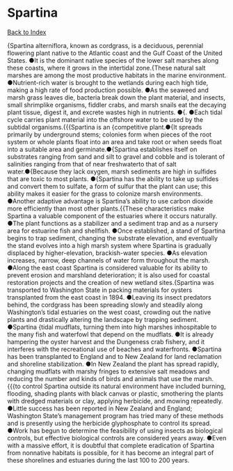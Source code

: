 # Spartina
[Back to Index](https://github.com/windows10010/tpoExtractor/blog/master/README.md)

{Spartina alterniflora, known as cordgrass, is a deciduous, perennial flowering plant native to the Atlantic coast and the Gulf Coast of the United States. ●It is the dominant native species of the lower salt marshes along these coasts, where it grows in the intertidal zone.{These natural salt marshes are among the most productive habitats in the marine environment. ●Nutrient-rich water is brought to the wetlands during each high tide, making a high rate of food production possible. ●As the seaweed and marsh grass leaves die, bacteria break down the plant material, and insects, small shrimplike organisms, fiddler crabs, and marsh snails eat the decaying plant tissue, digest it, and excrete wastes high in nutrients. ●{. ●Each tidal cycle carries plant material into the offshore water to be used by the subtidal organisms.{{{Spartina is an {competitive plant.●{It spreads primarily by underground stems; colonies form when pieces of the root system or whole plants float into an area and take 
root or when seeds float into a suitable area and germinate.●{Spartina establishes itself on substrates ranging from sand and silt to gravel and cobble and is tolerant of salinities ranging 
from that of near freshwaterto that of salt water.●{Because they lack oxygen, marsh sediments are high in sulfides that are toxic to most plants.
●{Spartina has the ability to take up sulfides and convert them to sulfate, a form of sulfur that the plant can use; this ability makes it easier for the grass to colonize marsh environments. ●Another adaptive advantage is Spartina’s ability to use carbon dioxide more efficiently than most other plants.{{These characteristics make Spartina a valuable component of the estuaries where it occurs naturally. ●The plant functions as a stabilizer and a sediment trap and as a nursery area for estuarine fish and shellfish. ●Once established, a stand of Spartina begins to trap sediment, changing the substrate elevation, and eventually the stand evolves into a high marsh system where Spartina is gradually displaced by higher-elevation, brackish-water species. ●As elevation increases, narrow, deep channels of water form throughout the marsh. ●Along the east coast Spartina is considered valuable for its ability to prevent erosion and marshland deterioration; it is also used for coastal restoration projects and the creation of new wetland sites.{Spartina was transported to Washington State in packing materials for oysters transplanted from the east coast in 1894. ●Leaving its insect predators behind, the cordgrass has been spreading slowly and steadily along Washington’s tidal estuaries on the west coast, crowding out the native plants and drastically altering the landscape by trapping sediment. ●Spartina {tidal mudflats, turning them into high marshes inhospitable to the many fish and waterfowl that depend on the mudflats. ●It is already hampering the oyster harvest and the Dungeness crab fishery, and it interferes with the recreational use of beaches and waterfronts. ●Spartina has been transplanted to England and to New Zealand for land reclamation and shoreline stabilization. ●In New Zealand the plant has spread rapidly, changing mudflats with marshy fringes to extensive salt meadows and reducing the number and kinds of birds and animals that use the marsh.{{{to control Spartina outside its natural environment have included burning, flooding, shading plants with black canvas or plastic, smothering the plants with dredged materials or clay, applying herbicide, and mowing repeatedly. ●Little success has been reported in New Zealand and England; Washington State’s management program has tried many of these methods and is presently using the herbicide glyphosphate to control its spread. ●Work has begun to determine the feasibility of using insects as biological controls, but effective biological controls are considered years away. ●Even with a massive effort, it is doubtful that complete eradication of Spartina from nonnative habitats is possible, for it has become an integral part of these shorelines and estuaries during the last 100 to 200 years.